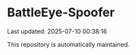 # BattleEye-Spoofer

Last updated: 2025-07-10 00:38:16

This repository is automatically maintained.
